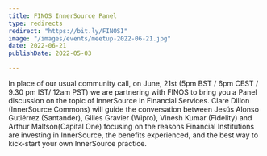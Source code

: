 ```yaml
---
title: FINOS InnerSource Panel
type: redirects
redirect: "https://bit.ly/FINOSI"
image: "/images/events/meetup-2022-06-21.jpg"
date: 2022-06-21
publishDate: 2022-05-03

---
```


In place of our usual community call, on June, 21st (5pm BST / 6pm CEST / 9.30 pm IST/ 12am PST) we are partnering with FINOS to bring you a Panel discussion on the topic of InnerSource in Financial Services.
Clare Dillon (InnerSource Commons) will guide the conversation between Jesús Alonso Gutiérrez (Santander), Gilles Gravier (Wipro), Vinesh Kumar (Fidelity) and Arthur Maltson(Capital One) focusing on the reasons Financial Institutions are investing in InnerSource, the benefits experienced, and the best way to kick-start your own InnerSource practice.
